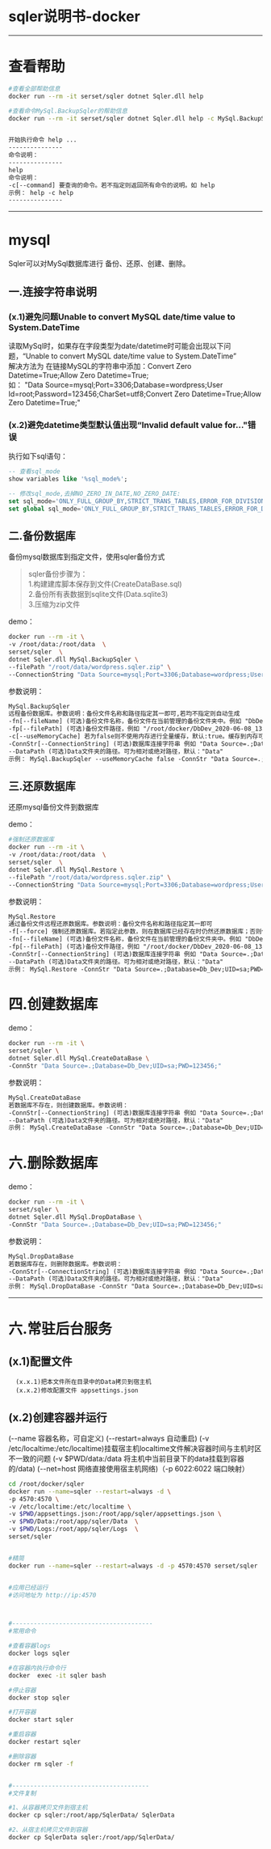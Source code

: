 ﻿# sqler说明书-docker


---------------------------------
# 查看帮助

``` bash
#查看全部帮助信息
docker run --rm -it serset/sqler dotnet Sqler.dll help

#查看命令MySql.BackupSqler的帮助信息
docker run --rm -it serset/sqler dotnet Sqler.dll help -c MySql.BackupSqler

```

``` txt

开始执行命令 help ...
---------------
命令说明：
---------------
help
命令说明：
-c[--command] 要查询的命令。若不指定则返回所有命令的说明。如 help 
示例： help -c help
---------------


```


---------------------------------
# mysql
Sqler可以对MySql数据库进行 备份、还原、创建、删除。


## 一.连接字符串说明

### (x.1)避免问题Unable to convert MySQL date/time value to System.DateTime
读取MySql时，如果存在字段类型为date/datetime时可能会出现以下问题，“Unable to convert MySQL date/time value to System.DateTime”  
解决方法为 在链接MySQL的字符串中添加：Convert Zero Datetime=True;Allow Zero Datetime=True;  
如： "Data Source=mysql;Port=3306;Database=wordpress;User Id=root;Password=123456;CharSet=utf8;Convert Zero Datetime=True;Allow Zero Datetime=True;"


### (x.2)避免datetime类型默认值出现“Invalid default value for..."错误
执行如下sql语句：

``` sql
-- 查看sql_mode
show variables like '%sql_mode%';

-- 修改sql_mode,去掉NO_ZERO_IN_DATE,NO_ZERO_DATE:
set sql_mode='ONLY_FULL_GROUP_BY,STRICT_TRANS_TABLES,ERROR_FOR_DIVISION_BY_ZERO,NO_ENGINE_SUBSTITUTION';
set global sql_mode='ONLY_FULL_GROUP_BY,STRICT_TRANS_TABLES,ERROR_FOR_DIVISION_BY_ZERO,NO_ENGINE_SUBSTITUTION';

```


## 二.备份数据库
备份mysql数据库到指定文件，使用sqler备份方式
> sqler备份步骤为：    
> 1.构建建库脚本保存到文件(CreateDataBase.sql)    
> 2.备份所有表数据到sqlite文件(Data.sqlite3)    
> 3.压缩为zip文件    

demo：
``` bash
docker run --rm -it \
-v /root/data:/root/data  \
serset/sqler  \
dotnet Sqler.dll MySql.BackupSqler \
--filePath "/root/data/wordpress.sqler.zip" \
--ConnectionString "Data Source=mysql;Port=3306;Database=wordpress;User Id=root;Password=123456;CharSet=utf8;Convert Zero Datetime=True;Allow Zero Datetime=True;"
```

参数说明：
``` txt
MySql.BackupSqler
远程备份数据库。参数说明：备份文件名称和路径指定其一即可,若均不指定则自动生成
-fn[--fileName] (可选)备份文件名称，备份文件在当前管理的备份文件夹中。例如 "DbDev_2020-06-08_135203.zip"
-fp[--filePath] (可选)备份文件路径，例如 "/root/docker/DbDev_2020-06-08_135203.zip"
-c[--useMemoryCache] 若为false则不使用内存进行全量缓存，默认:true。缓存到内存可以加快备份速度。在数据源特别庞大时请禁用此功能（指定false）。
-ConnStr[--ConnectionString] (可选)数据库连接字符串 例如 "Data Source=.;Database=Db_Dev;UID=sa;PWD=123456;"
--DataPath (可选)Data文件夹的路径。可为相对或绝对路径，默认："Data"
示例： MySql.BackupSqler --useMemoryCache false -ConnStr "Data Source=.;Database=Db_Dev;UID=sa;PWD=123456;" --filePath "/root/docker/DbDev_2020-06-08_135203.zip"
```


## 三.还原数据库
还原mysql备份文件到数据库

demo：
``` bash
#强制还原数据库
docker run --rm -it \
-v /root/data:/root/data  \
serset/sqler  \
dotnet Sqler.dll MySql.Restore \
--filePath "/root/data/wordpress.sqler.zip" \
--ConnectionString "Data Source=mysql;Port=3306;Database=wordpress;User Id=root;Password=123456;CharSet=utf8;Convert Zero Datetime=True;Allow Zero Datetime=True;"
```

参数说明：
``` txt
MySql.Restore
通过备份文件远程还原数据库。参数说明：备份文件名称和路径指定其一即可
-f[--force] 强制还原数据库。若指定此参数，则在数据库已经存在时仍然还原数据库；否则仅在数据库尚未存在时还原数据库。
-fn[--fileName] (可选)备份文件名称，备份文件在当前管理的备份文件夹中。例如 "DbDev_2020-06-08_135203.bak"
-fp[--filePath] (可选)备份文件路径，例如 "/root/docker/DbDev_2020-06-08_135203.bak"
-ConnStr[--ConnectionString] (可选)数据库连接字符串 例如 "Data Source=.;Database=Db_Dev;UID=sa;PWD=123456;"
--DataPath (可选)Data文件夹的路径。可为相对或绝对路径，默认："Data"
示例： MySql.Restore -ConnStr "Data Source=.;Database=Db_Dev;UID=sa;PWD=123456;" --filePath "/root/docker/DbDev_2020-06-08_135203.bak"

```



# 四.创建数据库

demo：
``` bash
docker run --rm -it \
serset/sqler \
dotnet Sqler.dll MySql.CreateDataBase \
-ConnStr "Data Source=.;Database=Db_Dev;UID=sa;PWD=123456;"
```

参数说明：
``` txt
MySql.CreateDataBase
若数据库不存在，则创建数据库。参数说明：
-ConnStr[--ConnectionString] (可选)数据库连接字符串 例如 "Data Source=.;Database=Db_Dev;UID=sa;PWD=123456;"
--DataPath (可选)Data文件夹的路径。可为相对或绝对路径，默认："Data"
示例： MySql.CreateDataBase -ConnStr "Data Source=.;Database=Db_Dev;UID=sa;PWD=123456;"
```





# 六.删除数据库
demo：
``` bash
docker run --rm -it \
serset/sqler \
dotnet Sqler.dll MySql.DropDataBase \
-ConnStr "Data Source=.;Database=Db_Dev;UID=sa;PWD=123456;"
```

参数说明：
``` txt
MySql.DropDataBase
若数据库存在，则删除数据库。参数说明：
-ConnStr[--ConnectionString] (可选)数据库连接字符串 例如 "Data Source=.;Database=Db_Dev;UID=sa;PWD=123456;"
--DataPath (可选)Data文件夹的路径。可为相对或绝对路径，默认："Data"
示例： MySql.DropDataBase -ConnStr "Data Source=.;Database=Db_Dev;UID=sa;PWD=123456;" 

```





---------------------------------
# 六.常驻后台服务

## (x.1)配置文件
	  (x.x.1)把本文件所在目录中的Data拷贝到宿主机
	  (x.x.2)修改配置文件 appsettings.json
 

## (x.2)创建容器并运行
(--name 容器名称，可自定义)
(--restart=always 自动重启)
(-v /etc/localtime:/etc/localtime)挂载宿主机localtime文件解决容器时间与主机时区不一致的问题
(-v $PWD/data:/data 将主机中当前目录下的data挂载到容器的/data)
(--net=host 网络直接使用宿主机网络)（-p 6022:6022 端口映射）

``` bash
cd /root/docker/sqler
docker run --name=sqler --restart=always -d \
-p 4570:4570 \
-v /etc/localtime:/etc/localtime \
-v $PWD/appsettings.json:/root/app/sqler/appsettings.json \
-v $PWD/Data:/root/app/sqler/Data  \
-v $PWD/Logs:/root/app/sqler/Logs  \
serset/sqler


#精简
docker run --name=sqler --restart=always -d -p 4570:4570 serset/sqler


#应用已经运行
#访问地址为 http://ip:4570 



#---------------------------------------
#常用命令

#查看容器logs
docker logs sqler

#在容器内执行命令行
docker  exec -it sqler bash

#停止容器
docker stop sqler

#打开容器
docker start sqler

#重启容器
docker restart sqler

#删除容器
docker rm sqler -f


#--------------------------------------
#文件复制

#1、从容器拷贝文件到宿主机
docker cp sqler:/root/app/SqlerData/ SqlerData

#2、从宿主机拷贝文件到容器
docker cp SqlerData sqler:/root/app/SqlerData/

```






